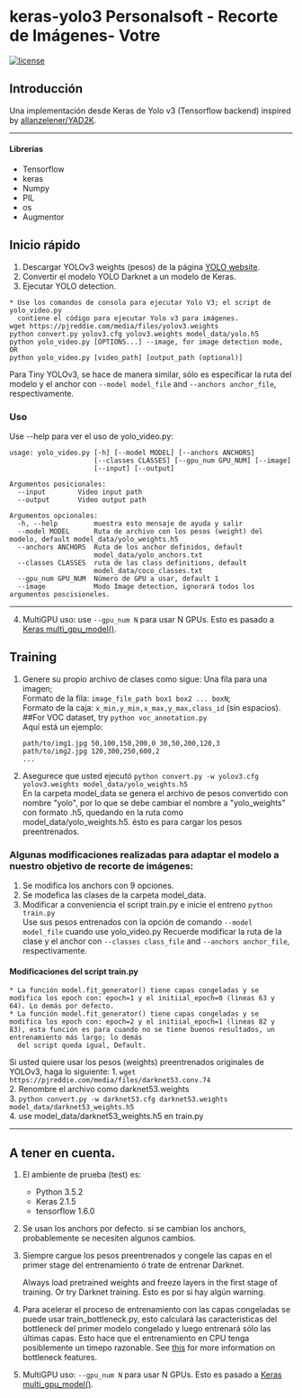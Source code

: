 # keras-yolo3 Personalsoft - Recorte de Imágenes- Votre

[![license](https://img.shields.io/github/license/mashape/apistatus.svg)](LICENSE)

## Introducción

Una implementación desde Keras de Yolo v3 (Tensorflow backend) inspired by [allanzelener/YAD2K](https://github.com/allanzelener/YAD2K).

---

#### Librerías
- Tensorflow
- keras 
- Numpy
- PIL
- os
- Augmentor

## Inicio rápido

1. Descargar YOLOv3 weights (pesos) de  la  página [YOLO website](http://pjreddie.com/darknet/yolo/).
2. Convertir el modelo YOLO Darknet a un modelo de Keras.
3. Ejecutar YOLO detection.

```
* Use los comandos de consola para ejecutar Yolo V3; el script de yolo_video.py
  contiene el código para ejecutar Yolo v3 para imágenes.
wget https://pjreddie.com/media/files/yolov3.weights
python convert.py yolov3.cfg yolov3.weights model_data/yolo.h5
python yolo_video.py [OPTIONS...] --image, for image detection mode, OR
python yolo_video.py [video_path] [output_path (optional)]
```

Para Tiny YOLOv3, se hace de manera similar, sólo es específicar la ruta del modelo y el anchor 
con `--model model_file` and `--anchors anchor_file`, respectivamente.

### Uso
Use --help para ver el uso de yolo_video.py:
```
usage: yolo_video.py [-h] [--model MODEL] [--anchors ANCHORS]
                     [--classes CLASSES] [--gpu_num GPU_NUM] [--image]
                     [--input] [--output]

Argumentos posicionales:
  --input        Video input path
  --output       Video output path

Argumentos opcionales:
  -h, --help         muestra esto mensaje de ayuda y salir
  --model MODEL      Ruta de archivo con los pesos (weight) del modelo, default model_data/yolo_weights.h5
  --anchors ANCHORS  Ruta de los anchor definidos, default
                     model_data/yolo_anchors.txt
  --classes CLASSES  ruta de las class definitions, default
                     model_data/coco_classes.txt
  --gpu_num GPU_NUM  Número de GPU a usar, default 1
  --image            Modo Image detection, ignorará todos los argumentos poscisioneles.
```
---

4. MultiGPU uso: use `--gpu_num N` para usar N GPUs. Esto es pasado a [Keras multi_gpu_model()](https://keras.io/utils/#multi_gpu_model).

## Training

1.  Genere su propio archivo de clases como sigue:
    Una fila para una imagen;  
    Formato de la fila: `image_file_path box1 box2 ... boxN`;  
    Formato de la caja: `x_min,y_min,x_max,y_max,class_id` (sin espacios).  
    ##For VOC dataset, try `python voc_annotation.py`  
    Aquí está un ejemplo:
    ```
    path/to/img1.jpg 50,100,150,200,0 30,50,200,120,3
    path/to/img2.jpg 120,300,250,600,2
    ...
    ```

2.  Asegurece que usted ejecutó `python convert.py -w yolov3.cfg yolov3.weights model_data/yolo_weights.h5`  
    En la carpeta model_data se genera el archivo de pesos convertido con nombre "yolo", por lo que se debe 
    cambiar el nombre a "yolo_weights" con formato .h5, quedando en la ruta como model_data/yolo_weights.h5. 
    ésto es para cargar los pesos preentrenados.
    
 ### Algunas modificaciones realizadas para adaptar el modelo a nuestro objetivo de recorte de imágenes:
 1. Se modifica los anchors con 9 opciones.
 2. Se modefica las clases de la carpeta model_data.
 3.  Modificar a conveniencia el script train.py e inicie el entreno
    `python train.py`  
    Use sus pesos entrenados con la opción de comando `--model model_file` cuando use yolo_video.py
    Recuerde modificar la ruta de la clase y el anchor con `--classes class_file` and `--anchors anchor_file`, respectivamente.
  
 #### Modificaciones del script train.py
    * La función model.fit_generator() tiene capas congeladas y se modifica los epoch con: epoch=1 y el initiial_epoch=0 (lineas 63 y         64). Lo demás por defecto.
    * La función model.fit_generator() tiene capas congeladas y se modifica los epoch con: epoch=2 y el initiial_epoch=1 (lineas 82 y         83), esta función es para cuando no se tiene buenos resultados, un entrenamiento más largo; lo demás 
      del script queda igual, Default.

Si usted quiere usar los pesos (weights) preentrenados originales de YOLOv3, haga lo siguiente:
    1. `wget https://pjreddie.com/media/files/darknet53.conv.74`  
    2. Renombre el archivo como darknet53.weights  
    3. `python convert.py -w darknet53.cfg darknet53.weights model_data/darknet53_weights.h5`  
    4. use model_data/darknet53_weights.h5 en train.py

---

## A tener en cuenta.

1. El ambiente de prueba (test) es:
    - Python 3.5.2
    - Keras 2.1.5
    - tensorflow 1.6.0

2. Se usan los anchors por defecto. si se cambian los anchors, probablemente se necesiten algunos cambios.

5. Siempre cargue los pesos preentrenados y congele las capas en el primer stage del entrenamiento ó trate  de entrenar Darknet.
 
   Always load pretrained weights and freeze layers in the first stage of training. Or try Darknet training. Esto es por si hay algún      warning.

7. Para acelerar el proceso de entrenamiento con las capas congeladas se puede usar train_bottleneck.py, esto 
calculará las caracteristicas del bottleneck  del primer modelo congelado y luego entrenará sólo las últimas capas.
Esto hace que el entrenamiento en CPU tenga posiblemente un timepo razonable. See [this](https://blog.keras.io/building-powerful-image-classification-models-using-very-little-data.html) for more information on bottleneck features.
4. MultiGPU uso: `--gpu_num N` para usar N GPUs. Esto es pasado a [Keras multi_gpu_model()](https://keras.io/utils/#multi_gpu_model).
